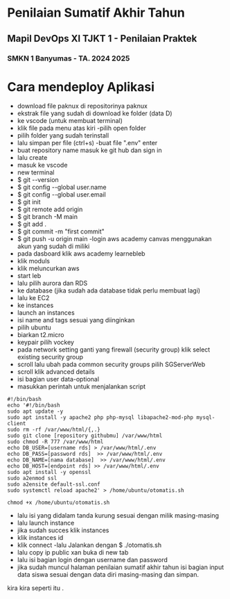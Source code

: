 # Penilaian Sumatif Akhir Tahun
## Mapil DevOps XI TJKT 1 - Penilaian Praktek
### SMKN 1 Banyumas - TA. 2024 2025


#
# Cara mendeploy Aplikasi
- download file paknux di repositorinya paknux 
- ekstrak file yang sudah di download ke folder (data D)       
- ke vscode (untuk membuat terminal)
- klik file pada menu atas kiri    -pilih open folder 
- pilih folder yang sudah terinstall 
- lalu simpan per file (ctrl+s)     -buat file ".env" enter 
- buat repository name masuk ke git hub dan sign in
- lalu create
- masuk ke vscode
- new terminal 
- $  git  --version 
- $  git  config  --global  user.name 
- $  git  config  --global  user.email 
- $  git  init 
- $  git  remote add origin 
- $  git  branch  -M  main 
- $  git  add  . 
- $  git  commit  -m  "first commit" 
- $  git  push  -u  origin  main -login aws academy canvas menggunakan akun yang sudah di miliki 
- pada dasboard klik aws academy learnebleb 
- klik moduls 
- klik meluncurkan aws 
- start leb 
- lalu pilih aurora dan RDS  
- ke database (jika sudah ada database tidak perlu membuat lagi) 
- lalu ke EC2 
- ke instances 
- launch an instances 
- isi name and tags sesuai yang diinginkan 
- pilih ubuntu 
- biarkan t2.micro 
- keypair pilih vockey 
- pada network setting ganti yang firewall (security group) klik select existing security group 
- scroll lalu ubah pada common security groups pilih SGServerWeb 
- scroll klik advanced details 
- isi bagian user data-optional 
- masukkan perintah untuk menjalankan script 

```
#!/bin/bash
echo '#!/bin/bash
sudo apt update -y
sudo apt install -y apache2 php php-mysql libapache2-mod-php mysql-client
sudo rm -rf /var/www/html/{,.}
sudo git clone [repository githubmu] /var/www/html
sudo chmod -R 777 /var/www/html
echo DB_USER=[username rds] > /var/www/html/.env
echo DB_PASS=[password rds]  >> /var/www/html/.env
echo DB_NAME=[nama database]  >> /var/www/html/.env
echo DB_HOST=[endpoint rds] >> /var/www/html/.env
sudo apt install -y openssl
sudo a2enmod ssl
sudo a2ensite default-ssl.conf
sudo systemctl reload apache2' > /home/ubuntu/otomatis.sh

chmod +x /home/ubuntu/otomatis.sh
```  
- lalu isi yang didalam tanda kurung sesuai dengan milik masing-masing 
- lalu launch instance 
- jika sudah succes klik instances 
- klik instances id 
- klik connect -lalu Jalankan dengan $ ./otomatis.sh 
- lalu copy ip public xan buka di new tab 
- lalu isi bagian login dengan username dan password
- jika sudah muncul halaman penilaian sumatif akhir tahun isi bagian input data siswa sesuai dengan data diri masing-masing dan simpan.

kira kira seperti itu .